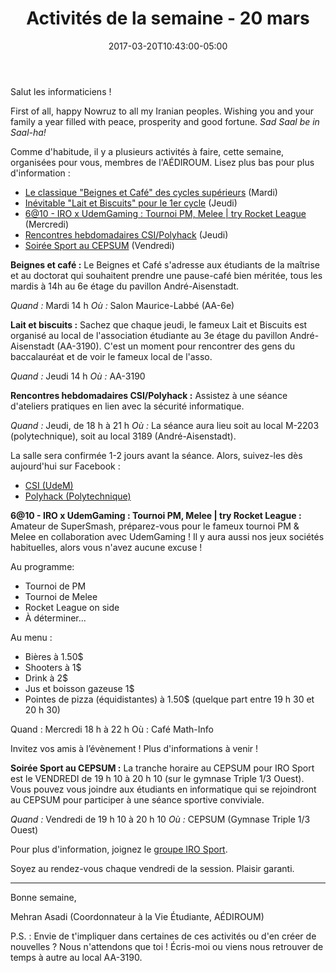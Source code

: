 ﻿---
date: 2017-03-20T10:43:00-05:00
title: Activités de la semaine - 20 mars
draft: false
---

Salut les informaticiens !

First of all, happy Nowruz to all my Iranian peoples.
Wishing you and your family a year filled with peace, prosperity and good fortune.
*Sad Saal be in Saal-ha!*

Comme d'habitude, il y a plusieurs activités à faire, cette semaine, organisées pour vous, membres de l'AÉDIROUM. Lisez plus bas pour plus d'information :

- [Le classique "Beignes et Café" des cycles supérieurs](#beignes-et-cafe) (Mardi)
- [Inévitable "Lait et Biscuits" pour le 1er cycle](#lait-et-biscuits) (Jeudi)
- [6@10 - IRO x UdemGaming : Tournoi PM, Melee | try Rocket League](#soiree) (Mercredi)
- [Rencontres hebdomadaires CSI/Polyhack](#csi) (Jeudi)
- [Soirée Sport au CEPSUM](#iro-sport) (Vendredi)

<!--more-->

<a name="beignes-et-cafe"></a>
**Beignes et café :** Le Beignes et Café s'adresse aux étudiants de la maîtrise et au doctorat qui souhaitent prendre une pause-café bien méritée, tous les mardis à 14h au 6e étage du pavillon André-Aisenstadt.

*Quand :* Mardi 14 h
*Où :* Salon Maurice-Labbé (AA-6e)

<a name="lait-et-biscuits"></a>
**Lait et biscuits :** Sachez que chaque jeudi, le fameux Lait et Biscuits est organisé au local de l'association étudiante au 3e étage du pavillon André-Aisenstadt (AA-3190).
C'est un moment pour rencontrer des gens du baccalauréat et de voir le fameux local de l'asso.

*Quand :* Jeudi 14 h
*Où :* AA-3190

<a name="csi"></a>
**Rencontres hebdomadaires CSI/Polyhack :** Assistez à une séance d'ateliers pratiques en lien avec la sécurité informatique.

*Quand :* Jeudi, de 18 h à 21 h
*Où :* La séance aura lieu soit au local M-2203 (polytechnique), soit au local 3189 (André-Aisenstadt).

La salle sera confirmée 1-2 jours avant la séance. Alors, suivez-les dès aujourd'hui sur Facebook :

- [CSI (UdeM)]
- [Polyhack (Polytechnique)]

<a name="soiree"></a>
**6@10 - IRO x UdemGaming : Tournoi PM, Melee | try Rocket League :**
Amateur de SuperSmash, préparez-vous pour le fameux tournoi PM & Melee en collaboration avec UdemGaming !
Il y aura aussi nos jeux sociétés habituelles, alors vous n'avez aucune excuse ! 

Au programme: 
- Tournoi de PM
- Tournoi de Melee
- Rocket League on side
- À déterminer...

Au menu :
- Bières à 1.50$ 
- Shooters à 1$
- Drink à 2$
- Jus et boisson gazeuse 1$
- Pointes de pizza (équidistantes) à 1.50$ (quelque part entre 19 h 30 et 20 h 30)

Quand : Mercredi 18 h à 22 h
Où : Café Math-Info

Invitez vos amis à l’évènement !
Plus d'informations à venir !

<a name="iro-sport"></a>
**Soirée Sport au CEPSUM :**
La tranche horaire au CEPSUM pour IRO Sport est le VENDREDI de 19 h 10 à 20 h 10 (sur le gymnase Triple 1/3 Ouest).
Vous pouvez vous joindre aux étudiants en informatique qui se rejoindront au CEPSUM pour participer à une séance sportive conviviale.

*Quand :* Vendredi de 19 h 10 à 20 h 10
*Où :* CEPSUM (Gymnase Triple 1/3 Ouest)

Pour plus d'information, joignez le [groupe IRO Sport].

Soyez au rendez-vous chaque vendredi de la session. Plaisir garanti.

---

Bonne semaine,

Mehran Asadi (Coordonnateur à la Vie Étudiante, AÉDIROUM)

P.S. : Envie de t'impliquer dans certaines de ces activités ou d'en créer de nouvelles ?
Nous n'attendons que toi ! Écris-moi ou viens nous retrouver de temps à autre au local AA-3190.

  [CSI (UdeM)]: https://fb.com/groups/infosecum
  [Polyhack (Polytechnique)]: https://fb.com/ph4ck
  [groupe IRO Sport]: https://fb.com/groups/718762054920741
  [courriel]: mailto:mehranasadi@live.ca
